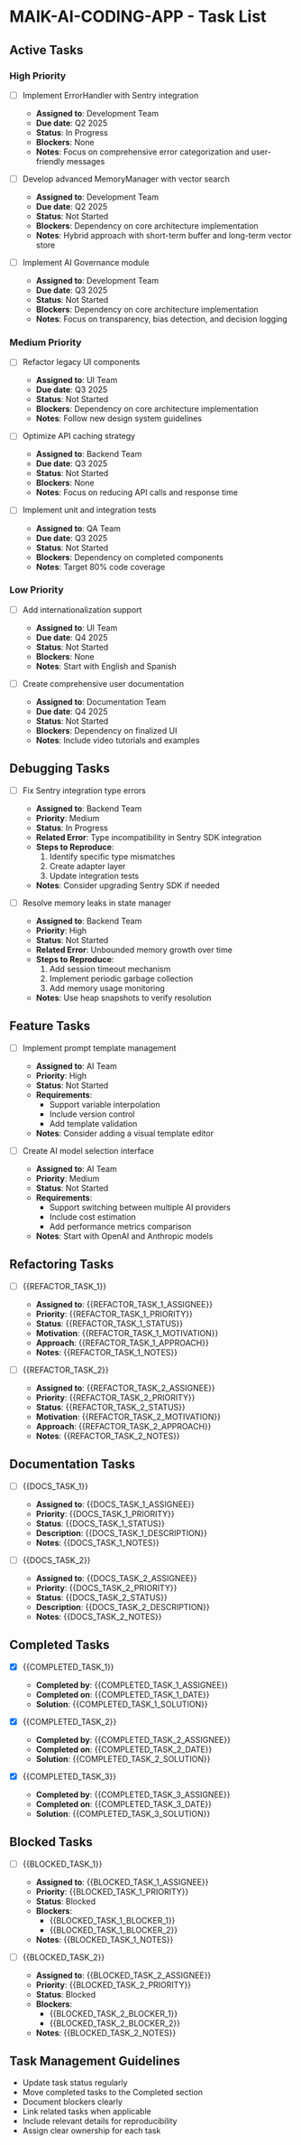 # MAIK-AI-CODING-APP - Task List

## Active Tasks

### High Priority

- [ ] Implement ErrorHandler with Sentry integration
  - **Assigned to**: Development Team
  - **Due date**: Q2 2025
  - **Status**: In Progress
  - **Blockers**: None
  - **Notes**: Focus on comprehensive error categorization and user-friendly messages

- [ ] Develop advanced MemoryManager with vector search
  - **Assigned to**: Development Team
  - **Due date**: Q2 2025
  - **Status**: Not Started
  - **Blockers**: Dependency on core architecture implementation
  - **Notes**: Hybrid approach with short-term buffer and long-term vector store

- [ ] Implement AI Governance module
  - **Assigned to**: Development Team
  - **Due date**: Q3 2025
  - **Status**: Not Started
  - **Blockers**: Dependency on core architecture implementation
  - **Notes**: Focus on transparency, bias detection, and decision logging

### Medium Priority

- [ ] Refactor legacy UI components
  - **Assigned to**: UI Team
  - **Due date**: Q3 2025
  - **Status**: Not Started
  - **Blockers**: Dependency on core architecture implementation
  - **Notes**: Follow new design system guidelines

- [ ] Optimize API caching strategy
  - **Assigned to**: Backend Team
  - **Due date**: Q3 2025
  - **Status**: Not Started
  - **Blockers**: None
  - **Notes**: Focus on reducing API calls and response time

- [ ] Implement unit and integration tests
  - **Assigned to**: QA Team
  - **Due date**: Q3 2025
  - **Status**: Not Started
  - **Blockers**: Dependency on completed components
  - **Notes**: Target 80% code coverage

### Low Priority

- [ ] Add internationalization support
  - **Assigned to**: UI Team
  - **Due date**: Q4 2025
  - **Status**: Not Started
  - **Blockers**: None
  - **Notes**: Start with English and Spanish

- [ ] Create comprehensive user documentation
  - **Assigned to**: Documentation Team
  - **Due date**: Q4 2025
  - **Status**: Not Started
  - **Blockers**: Dependency on finalized UI
  - **Notes**: Include video tutorials and examples

## Debugging Tasks

- [ ] Fix Sentry integration type errors
  - **Assigned to**: Backend Team
  - **Priority**: Medium
  - **Status**: In Progress
  - **Related Error**: Type incompatibility in Sentry SDK integration
  - **Steps to Reproduce**: 
    1. Identify specific type mismatches
    2. Create adapter layer
    3. Update integration tests
  - **Notes**: Consider upgrading Sentry SDK if needed

- [ ] Resolve memory leaks in state manager
  - **Assigned to**: Backend Team
  - **Priority**: High
  - **Status**: Not Started
  - **Related Error**: Unbounded memory growth over time
  - **Steps to Reproduce**: 
    1. Add session timeout mechanism
    2. Implement periodic garbage collection
    3. Add memory usage monitoring
  - **Notes**: Use heap snapshots to verify resolution

## Feature Tasks

- [ ] Implement prompt template management
  - **Assigned to**: AI Team
  - **Priority**: High
  - **Status**: Not Started
  - **Requirements**: 
    - Support variable interpolation
    - Include version control
    - Add template validation
  - **Notes**: Consider adding a visual template editor

- [ ] Create AI model selection interface
  - **Assigned to**: AI Team
  - **Priority**: Medium
  - **Status**: Not Started
  - **Requirements**: 
    - Support switching between multiple AI providers
    - Include cost estimation
    - Add performance metrics comparison
  - **Notes**: Start with OpenAI and Anthropic models

## Refactoring Tasks

- [ ] {{REFACTOR_TASK_1}}
  - **Assigned to**: {{REFACTOR_TASK_1_ASSIGNEE}}
  - **Priority**: {{REFACTOR_TASK_1_PRIORITY}}
  - **Status**: {{REFACTOR_TASK_1_STATUS}}
  - **Motivation**: {{REFACTOR_TASK_1_MOTIVATION}}
  - **Approach**: {{REFACTOR_TASK_1_APPROACH}}
  - **Notes**: {{REFACTOR_TASK_1_NOTES}}

- [ ] {{REFACTOR_TASK_2}}
  - **Assigned to**: {{REFACTOR_TASK_2_ASSIGNEE}}
  - **Priority**: {{REFACTOR_TASK_2_PRIORITY}}
  - **Status**: {{REFACTOR_TASK_2_STATUS}}
  - **Motivation**: {{REFACTOR_TASK_2_MOTIVATION}}
  - **Approach**: {{REFACTOR_TASK_2_APPROACH}}
  - **Notes**: {{REFACTOR_TASK_2_NOTES}}

## Documentation Tasks

- [ ] {{DOCS_TASK_1}}
  - **Assigned to**: {{DOCS_TASK_1_ASSIGNEE}}
  - **Priority**: {{DOCS_TASK_1_PRIORITY}}
  - **Status**: {{DOCS_TASK_1_STATUS}}
  - **Description**: {{DOCS_TASK_1_DESCRIPTION}}
  - **Notes**: {{DOCS_TASK_1_NOTES}}

- [ ] {{DOCS_TASK_2}}
  - **Assigned to**: {{DOCS_TASK_2_ASSIGNEE}}
  - **Priority**: {{DOCS_TASK_2_PRIORITY}}
  - **Status**: {{DOCS_TASK_2_STATUS}}
  - **Description**: {{DOCS_TASK_2_DESCRIPTION}}
  - **Notes**: {{DOCS_TASK_2_NOTES}}

## Completed Tasks

- [x] {{COMPLETED_TASK_1}}
  - **Completed by**: {{COMPLETED_TASK_1_ASSIGNEE}}
  - **Completed on**: {{COMPLETED_TASK_1_DATE}}
  - **Solution**: {{COMPLETED_TASK_1_SOLUTION}}

- [x] {{COMPLETED_TASK_2}}
  - **Completed by**: {{COMPLETED_TASK_2_ASSIGNEE}}
  - **Completed on**: {{COMPLETED_TASK_2_DATE}}
  - **Solution**: {{COMPLETED_TASK_2_SOLUTION}}

- [x] {{COMPLETED_TASK_3}}
  - **Completed by**: {{COMPLETED_TASK_3_ASSIGNEE}}
  - **Completed on**: {{COMPLETED_TASK_3_DATE}}
  - **Solution**: {{COMPLETED_TASK_3_SOLUTION}}

## Blocked Tasks

- [ ] {{BLOCKED_TASK_1}}
  - **Assigned to**: {{BLOCKED_TASK_1_ASSIGNEE}}
  - **Priority**: {{BLOCKED_TASK_1_PRIORITY}}
  - **Status**: Blocked
  - **Blockers**: 
    - {{BLOCKED_TASK_1_BLOCKER_1}}
    - {{BLOCKED_TASK_1_BLOCKER_2}}
  - **Notes**: {{BLOCKED_TASK_1_NOTES}}

- [ ] {{BLOCKED_TASK_2}}
  - **Assigned to**: {{BLOCKED_TASK_2_ASSIGNEE}}
  - **Priority**: {{BLOCKED_TASK_2_PRIORITY}}
  - **Status**: Blocked
  - **Blockers**: 
    - {{BLOCKED_TASK_2_BLOCKER_1}}
    - {{BLOCKED_TASK_2_BLOCKER_2}}
  - **Notes**: {{BLOCKED_TASK_2_NOTES}}

## Task Management Guidelines

- Update task status regularly
- Move completed tasks to the Completed section
- Document blockers clearly
- Link related tasks when applicable
- Include relevant details for reproducibility
- Assign clear ownership for each task

